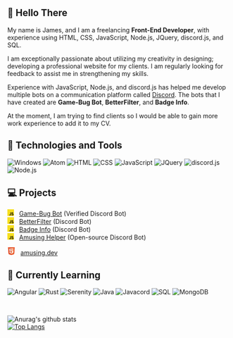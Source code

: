 ## 👋 Hello There

My name is James, and I am a freelancing **Front-End Developer**, with experience using HTML, CSS, JavaScript, Node.js, JQuery, discord.js, and SQL.

I am exceptionally passionate about utilizing my creativity in designing; developing a professional website for my clients. I am regularly looking for feedback to assist me in strengthening my skills.

Experience with JavaScript, Node.js, and discord.js has helped me develop multiple bots on a communication platform called [Discord](https://discord.com/). The bots that I have created are **Game-Bug Bot**, **BetterFilter**, and **Badge Info**.

At the moment, I am trying to find clients so I would be able to gain more work experience to add it to my CV.

## 🔧 Technologies and Tools

<img src="https://img.shields.io/badge/OS-Windows-blue" alt="Windows"> <img src="https://img.shields.io/badge/Editor-Atom-green" alt="Atom"> <img src="https://img.shields.io/badge/Code-HTML-red" alt="HTML"> <img src="https://img.shields.io/badge/Code-CSS-blue" alt="CSS"> <img src="https://img.shields.io/badge/Code-JavaScript-yellow" alt="JavaScript"> <img src="https://img.shields.io/badge/Library-JQuery-yellow" alt="JQuery"> <img src="https://img.shields.io/badge/Library-discord.js-yellow" alt="discord.js"> <img src="https://img.shields.io/badge/Runtime-Node.js-green" alt="Node.js">

## 💻 Projects

<img src="https://github.com/AmusingDev/AmusingDev/blob/main/images/js.png?raw=true" width="15px" height="15px" alt="js-icon"> &nbsp; [Game-Bug Bot](https://github.com/AmusingDev/Game-Bug-Bot) (Verified Discord Bot) <br>
<img src="https://github.com/AmusingDev/AmusingDev/blob/main/images/js.png?raw=true" width="15px" height="15px" alt="js-icon"> &nbsp; [BetterFilter](https://github.com/AmusingDev/BetterFilter) (Discord Bot) <br>
<img src="https://github.com/AmusingDev/AmusingDev/blob/main/images/js.png?raw=true" width="15px" height="15px" alt="js-icon"> &nbsp; [Badge Info](https://github.com/AmusingDev/Badge-Info) (Discord Bot) <br>
<img src="https://github.com/AmusingDev/AmusingDev/blob/main/images/js.png?raw=true" width="15px" height="15px" alt="js-icon"> &nbsp; [Amusing Helper](https://github.com/AmusingDev/Amusing-Helper) (Open-source Discord Bot)

<img src="https://github.com/AmusingDev/AmusingDev/blob/main/images/html.png?raw=true" width="18px" height="18px" alt="js-icon"> &nbsp; [amusing.dev](https://amusing.dev)

## 📖 Currently Learning

<img src="https://img.shields.io/badge/Framework-Angular-red" alt="Angular"> <img src="https://img.shields.io/badge/Code-Rust-brown" alt="Rust"> <img src="https://img.shields.io/badge/Library-Serenity-brown" alt="Serenity"> <img src="https://img.shields.io/badge/Code-Java-orange" alt="Java"> <img src="https://img.shields.io/badge/Library-Javacord-orange" alt="Javacord"> <img src="https://img.shields.io/badge/Code-SQL-blue" alt="SQL"> <img src="https://img.shields.io/badge/Database-MongoDB-green" alt="MongoDB">

<br>

![Anurag's github stats](https://github-readme-stats.vercel.app/api?username=amusingdev&show_icons=true&theme=dark&hide_border=true&count_private=true)
<br>
[![Top Langs](https://github-readme-stats.vercel.app/api/top-langs/?username=amusingdev&theme=dark&layout=default&hide_border=true&card_width=400px)](https://github.com/amusingdev)

